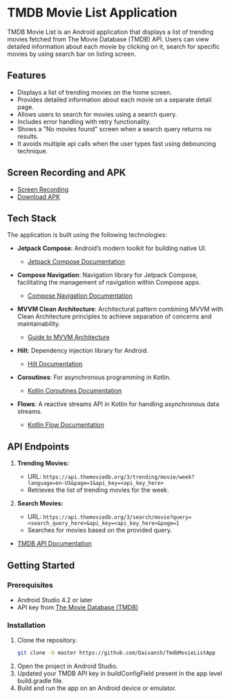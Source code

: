 # TMDB Movie List Application

TMDB Movie List is an Android application that displays a list of trending movies fetched from The Movie Database (TMDB) API. Users can view detailed information about each movie by clicking on it, search for specific movies by using search bar on listing screen.

## Features
- Displays a list of trending movies on the home screen.
- Provides detailed information about each movie on a separate detail page.
- Allows users to search for movies using a search query.
- Includes error handling with retry functionality.
- Shows a "No movies found" screen when a search query returns no results.
- It avoids multiple api calls when the user types fast using debouncing technique.

## Screen Recording and APK

- [Screen Recording](https://drive.google.com/file/d/1l7PMH3wVFDNBHNQjEXJChPDxOiSYE3QN/view?usp=sharing)
- [Download APK](https://drive.google.com/file/d/1GRybgmW4Pr4LAlEm7eD9x1voI3G8g5t4/view?usp=sharing)

## Tech Stack
The application is built using the following technologies:

- **Jetpack Compose**: Android’s modern toolkit for building native UI.
  - [Jetpack Compose Documentation](https://developer.android.com/jetpack/compose/documentation)

- **Compose Navigation**: Navigation library for Jetpack Compose, facilitating the management of navigation within Compose apps.
  - [Compose Navigation Documentation](https://developer.android.com/jetpack/compose/navigation)

- **MVVM Clean Architecture**: Architectural pattern combining MVVM with Clean Architecture principles to achieve separation of concerns and maintainability.
  - [Guide to MVVM Architecture](https://developer.android.com/topic/architecture) 
  
- **Hilt**: Dependency injection library for Android.
  - [Hilt Documentation](https://developer.android.com/training/dependency-injection/hilt-android)
  
- **Coroutines**: For asynchronous programming in Kotlin.
  - [Kotlin Coroutines Documentation](https://kotlinlang.org/docs/coroutines-overview.html)
  
- **Flows**: A reactive streams API in Kotlin for handling asynchronous data streams.
  - [Kotlin Flow Documentation](https://kotlinlang.org/docs/flow.html)

## API Endpoints
1. **Trending Movies:**
   - URL: `https://api.themoviedb.org/3/trending/movie/week?language=en-US&page=1&api_key=<api_key_here>`
   - Retrieves the list of trending movies for the week.
   
2. **Search Movies:**
   - URL: `https://api.themoviedb.org/3/search/movie?query=<search_query_here>&api_key=<api_key_here>&page=1`
   - Searches for movies based on the provided query.

- [TMDB API Documentation](https://www.themoviedb.org/documentation/api)

## Getting Started

### Prerequisites
- Android Studio 4.2 or later
- API key from [The Movie Database (TMDB)](https://www.themoviedb.org/)

### Installation
1. Clone the repository.
   ```bash
   git clone -b master https://github.com/Daivansh/TmdbMovieListApp
2. Open the project in Android Studio.
3. Updated your TMDB API key in buildConfigField present in the app level build.gradle file.
4. Build and run the app on an Android device or emulator.
